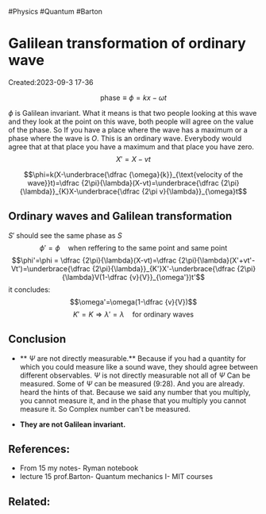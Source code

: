 #Physics #Quantum #Barton 
# Galilean transformation of ordinary wave
Created:2023-09-3 17-36

$$\text{phase}\equiv \phi =  kx-\omega t$$

$\phi$ is Galilean invariant. What it means is that two people looking at this wave and they look at the point on this wave, both people will agree on the value of the phase.
So If you have a place where the wave has a maximum or a phase where the wave is $O$. This is an ordinary wave. Everybody would agree that at that place you have a maximum and that place you have zero.
$$X'=X-vt$$

$$\phi=k(X-\underbrace{\dfrac {\omega}{k}}_{\text{velocity of the wave}}t)=\dfrac {2\pi}{\lambda}(X-vt)=\underbrace{\dfrac {2\pi}{\lambda}}_{K}X-\underbrace{\dfrac {2\pi v}{\lambda}}_{\omega}t$$
## Ordinary waves and Galilean transformation

$S'$ should see the same phase as $S$
$$\phi'=\phi \quad \text{when reffering to the same point and same point}$$
$$\phi'=\phi = \dfrac {2\pi}{\lambda}(X-vt)=\dfrac {2\pi}{\lambda}(X'+vt'-Vt')=\underbrace{\dfrac {2\pi}{\lambda}}_{K'}X'-\underbrace{\dfrac {2\pi}{\lambda}V(1-\dfrac {v}{V}}_{\omega'})t'$$
it concludes:
$$\omega'=\omega(1-\dfrac {v}{V})$$
$$K'=K \Rightarrow \lambda'=\lambda \quad \text{for ordinary waves}$$
## Conclusion

- ** $\Psi$ are not directly measurable.**
Because if you had a quantity for which you could measure like a sound wave, they should agree between different observables.
$\Psi$  is not directly measurable not all of $\Psi$ Can be measured. Some of $\Psi$ can be measured (9:28). And you are already. heard the hints of that. Because we said any number that you multiply, you cannot measure it, and in the phase that you multiply you cannot measure it. So Complex number can't be measured.

* **They are not Galilean invariant.**





## References:
- From 15 my notes- Ryman notebook
- lecture 15 prof.Barton- Quantum mechanics I- MIT courses
## Related:



